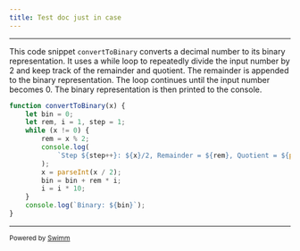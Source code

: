 ```yaml
---
title: Test doc just in case
---
```

<SwmSnippet path="/scripts/flow/convertDecimalToBinary.js" line="2">

---

This code snippet `convertToBinary` converts a decimal number to its binary representation. It uses a while loop to repeatedly divide the input number by 2 and keep track of the remainder and quotient. The remainder is appended to the binary representation. The loop continues until the input number becomes 0. The binary representation is then printed to the console.

```javascript
function convertToBinary(x) {
    let bin = 0;
    let rem, i = 1, step = 1;
    while (x != 0) {
        rem = x % 2;
        console.log(
            `Step ${step++}: ${x}/2, Remainder = ${rem}, Quotient = ${parseInt(x/2)}`
        );
        x = parseInt(x / 2);
        bin = bin + rem * i;
        i = i * 10;
    }
    console.log(`Binary: ${bin}`);
}
```

---

</SwmSnippet>

<SwmMeta version="3.0.0" repo-id="Z2l0aHViJTNBJTNBcmVhY3QlM0ElM0FJZGl0WWVnZXJTd2ltbQ==" repo-name="react"><sup>Powered by [Swimm](https://swimm-web-app.web.app/)</sup></SwmMeta>
